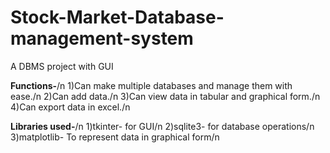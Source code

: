 # Stock-Market-Database-management-system
A DBMS project with GUI

**Functions-**/n
 1)Can make multiple databases and manage them with ease./n
 2)Can add data./n
 3)Can view data in tabular and graphical form./n
 4)Can export data in excel./n

**Libraries used-**/n
 1)tkinter- for GUI/n
 2)sqlite3- for database operations/n
 3)matplotlib- To represent data in graphical form/n
